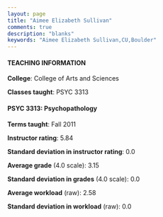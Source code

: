 ```yaml
---
layout: page
title: "Aimee Elizabeth Sullivan" 
comments: true
description: "blanks"
keywords: "Aimee Elizabeth Sullivan,CU,Boulder"
---
```

<head>
<script src="https://ajax.googleapis.com/ajax/libs/jquery/2.1.3/jquery.min.js"></script>
<script src="https://dl.dropboxusercontent.com/s/pc42nxpaw1ea4o9/highcharts.js?dl=0"></script>
<!-- <script src="../assets/js/highcharts.js"></script> -->
<style type="text/css">@font-face {
	font-family: "Bebas Neue";
	src: url(https://www.filehosting.org/file/details/544349/BebasNeue Regular.otf) format("opentype");
	}
	h1.Bebas { 
		font-family: "Bebas Neue", Verdana, Tahoma;
	}
</style>
</head>
	   
#### TEACHING INFORMATION

**College**: College of Arts and Sciences

**Classes taught**: PSYC 3313

#### PSYC 3313: Psychopathology

**Terms taught**: Fall 2011

**Instructor rating**: 5.84

**Standard deviation in instructor rating**: 0.0

**Average grade** (4.0 scale): 3.15

**Standard deviation in grades** (4.0 scale): 0.0

**Average workload** (raw): 2.58

**Standard deviation in workload** (raw): 0.0


